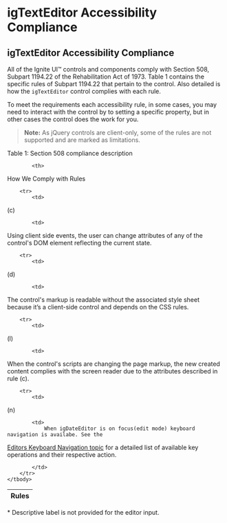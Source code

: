﻿<!--
|metadata|
{
    "fileName": "igtexteditor-accessibility-compliance",
    "controlName": "igEditors",
    "tags": ["Editing","Section 508"]
}
|metadata|
-->

# igTextEditor Accessibility Compliance

## igTextEditor Accessibility Compliance
All of the Ignite UI™ controls and components comply with Section 508, Subpart 1194.22 of the Rehabilitation Act of 1973. Table 1 contains the specific rules of Subpart 1194.22 that pertain to the control. Also detailed is how the `igTextEditor` control complies with each rule.

To meet the requirements each accessibility rule, in some cases, you may need to interact with the control by to setting a specific property, but in other cases the control does the work for you.

>**Note:** As jQuery controls are client-only, some of the rules are not supported and are marked as limitations.

Table 1: Section 508 compliance description

<table class="table">
	<thead>
		<tr>
            <th>
Rules
			</th>

            <th>
How We Comply with Rules
			</th>
        </tr>
	</thead>
	<tbody>
        

        <tr>
            <td>
(c)
			</td>

            <td>
Using client side events, the user can change attributes of any of the control's DOM element reflecting the current state.
			</td>
        </tr>

        <tr>
            <td>
(d)
			</td>

            <td>
The control's markup is readable without the associated style sheet because it’s a client-side control and depends on the CSS rules.
			</td>
        </tr>

        <tr>
            <td>
(l)
			</td>

            <td>
When the control's scripts are changing the page markup, the new created content complies with the screen reader due to the attributes described in rule (c).
			</td>
        </tr>

        <tr>
            <td>
(n)
			</td>

            <td>
                When igDateEditor is on focus(edit mode) keyboard navigation is availabe. See the
[Editors Keyboard Navigation topic](Editors-Keyboard-Navigation.html) for a detailed list of available key operations and their respective action.

            </td>
        </tr>
    </tbody>
</table>

\* Descriptive label is not provided for the editor input.